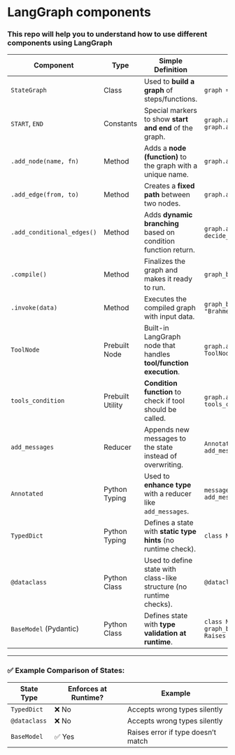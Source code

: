 # LangGraph components
### This repo will help you to understand how to use different components using LangGraph 


| **Component**              | **Type**         | **Simple Definition**                                               | **Example**                                                                                    |
| -------------------------- | ---------------- | ------------------------------------------------------------------- | ---------------------------------------------------------------------------------------------- |
| `StateGraph`               | Class            | Used to **build a graph** of steps/functions.                       | `graph = StateGraph(MyState)`                                                                  |
| `START`, `END`             | Constants        | Special markers to show **start and end** of the graph.             | `graph.add_edge(START, "step1")`<br>`graph.add_edge("step2", END)`                             |
| `.add_node(name, fn)`      | Method           | Adds a **node (function)** to the graph with a unique name.         | `graph.add_node("playgame", play_game)`                                                        |
| `.add_edge(from, to)`      | Method           | Creates a **fixed path** between two nodes.                         | `graph.add_edge("playgame", "cricket")`                                                        |
| `.add_conditional_edges()` | Method           | Adds **dynamic branching** based on condition function return.      | `graph.add_conditional_edges("playgame", decide_play)`                                         |
| `.compile()`               | Method           | Finalizes the graph and makes it ready to run.                      | `graph_builder = graph.compile()`                                                              |
| `.invoke(data)`            | Method           | Executes the compiled graph with input data.                        | `graph_builder.invoke({"name": "Brahme"})`                                                     |
| `ToolNode`                 | Prebuilt Node    | Built-in LangGraph node that handles **tool/function execution**.   | `graph.add_node("tools", ToolNode([add]))`                                                     |
| `tools_condition`          | Prebuilt Utility | **Condition function** to check if tool should be called.           | `graph.add_conditional_edges("llm_tool", tools_condition)`                                     |
| `add_messages`             | Reducer          | Appends new messages to the state instead of overwriting.           | `Annotated[list[AnyMessage], add_messages]`                                                    |
| `Annotated`                | Python Typing    | Used to **enhance type** with a reducer like `add_messages`.        | `messages: Annotated[list[AnyMessage], add_messages]`                                          |
| `TypedDict`                | Python Typing    | Defines a state with **static type hints** (no runtime check).      | `class MyState(TypedDict): name: str`                                                          |
| `@dataclass`               | Python Class     | Used to define state with class-like structure (no runtime checks). | `@dataclass class MyState: name: str`                                                          |
| `BaseModel` (Pydantic)     | Python Class     | Defines state with **type validation at runtime**.                  | `class MyState(BaseModel): name: str`<br>`graph_builder.invoke({"name": 123})  → Raises Error` |

---

### ✅ Example Comparison of States:

| **State Type** | **Enforces at Runtime?** | **Example**                        |
| -------------- | ------------------------ | ---------------------------------- |
| `TypedDict`    | ❌ No                     | Accepts wrong types silently       |
| `@dataclass`   | ❌ No                     | Accepts wrong types silently       |
| `BaseModel`    | ✅ Yes                    | Raises error if type doesn’t match |
